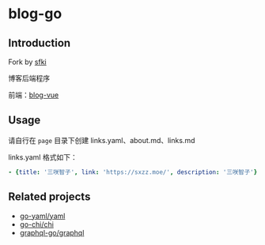 # blog-go
## Introduction
Fork by [sfki](https://gitlab.com/cunyu/sfki)

博客后端程序

前端：[blog-vue](https://github.com/sanxiaozhizi/blog-vue)

## Usage

请自行在 `page` 目录下创建 links.yaml、about.md、links.md

links.yaml 格式如下：
```yaml
- {title: '三咲智子', link: 'https://sxzz.moe/', description: '三咲智子'}
```
## Related projects
- [go-yaml/yaml](https://github.com/go-yaml/yaml)
- [go-chi/chi](https://github.com/go-chi/chi)
- [graphql-go/graphql](https://github.com/graphql-go/graphql)

